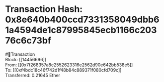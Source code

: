 
Transaction Hash: 0x8e640b400ccd7331358049dbb61a4594de1c87995845ecb1166c20376c6c73bf
====================================================================================
  
#💸Transaction  
Block: [[14456696]]  
From: [[0x7f268357a8c2552623316e2562d90e642bb538e5]]  
To: [[0xf4bdc18c46f742d1f48b84c889371f080cfd709c]]  
Transferred: 0.21645 Ether